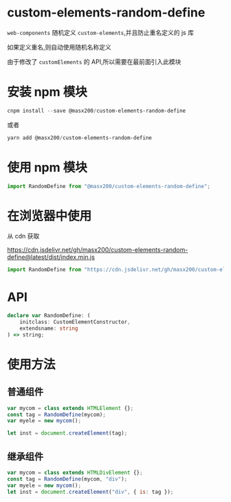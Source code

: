 # custom-elements-random-define

`web-components` 随机定义 `custom-elements`,并且防止重名定义的 js 库

如果定义重名,则自动使用随机名称定义

由于修改了 `customElements` 的 API,所以需要在最前面引入此模块

# 安装 npm 模块

```powershell
cnpm install --save @masx200/custom-elements-random-define
```

或者

```powershell
yarn add @masx200/custom-elements-random-define
```

# 使用 npm 模块

```js
import RandomDefine from "@masx200/custom-elements-random-define";
```

# 在浏览器中使用

从 cdn 获取

https://cdn.jsdelivr.net/gh/masx200/custom-elements-random-define@latest/dist/index.min.js

```js
import RandomDefine from "https://cdn.jsdelivr.net/gh/masx200/custom-elements-random-define@latest/dist/index.min.js";
```

# API

```ts
declare var RandomDefine: (
    initclass: CustomElementConstructor,
    extendsname: string
) => string;
```

# 使用方法

## 普通组件

```js
var mycom = class extends HTMLElement {};
const tag = RandomDefine(mycom);
var myele = new mycom();

let inst = document.createElement(tag);
```

## 继承组件

```js
var mycom = class extends HTMLDivElement {};
const tag = RandomDefine(mycom, "div");
var myele = new mycom();
let inst = document.createElement("div", { is: tag });
```
